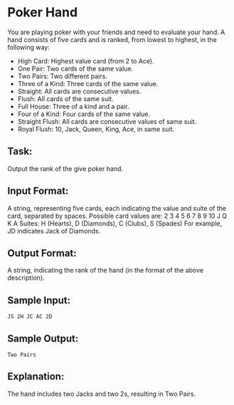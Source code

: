 ﻿# Poker Hand

You are playing poker with your friends and need to evaluate your hand. 
A hand consists of five cards and is ranked, from lowest to highest, in the following way:
- High Card: Highest value card (from 2 to Ace).
- One Pair: Two cards of the same value.
- Two Pairs: Two different pairs.
- Three of a Kind: Three cards of the same value.
- Straight: All cards are consecutive values.
- Flush: All cards of the same suit.
- Full House: Three of a kind and a pair.
- Four of a Kind: Four cards of the same value.
- Straight Flush: All cards are consecutive values of same suit.
- Royal Flush: 10, Jack, Queen, King, Ace, in same suit. 

## Task:
Output the rank of the give poker hand. 

## Input Format: 
A string, representing five cards, each indicating the value and suite of the card, separated by spaces. 
Possible card values are: 2 3 4 5 6 7 8 9 10 J Q K A
Suites:  H (Hearts), D (Diamonds), C (Clubs), S (Spades)
For example, JD indicates Jack of Diamonds. 

## Output Format:
A string, indicating the rank of the hand (in the format of the above description). 

## Sample Input:

```
JS 2H JC AC 2D
```

## Sample Output: 

```
Two Pairs
```

## Explanation: 
The hand includes two Jacks and two 2s, resulting in Two Pairs.